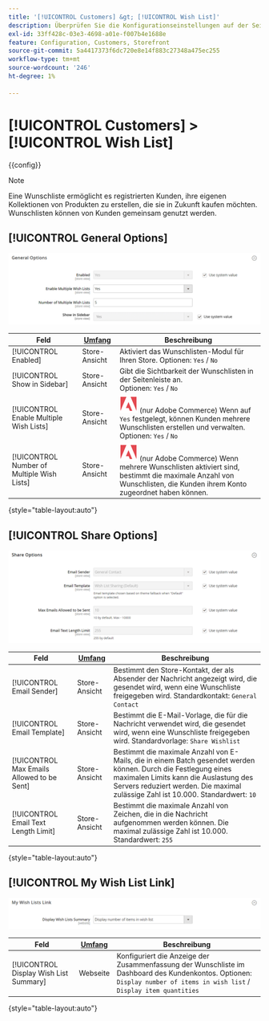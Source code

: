 ```yaml
---
title: '[!UICONTROL Customers] &gt; [!UICONTROL Wish List]'
description: Überprüfen Sie die Konfigurationseinstellungen auf der Seite [!UICONTROL Customers] &gt; [!UICONTROL Wish List] des Commerce-Administrators.
exl-id: 33ff428c-03e3-4698-a01e-f007b4e1688e
feature: Configuration, Customers, Storefront
source-git-commit: 5a4417373f6dc720e8e14f883c27348a475ec255
workflow-type: tm+mt
source-wordcount: '246'
ht-degree: 1%

---
```


# [!UICONTROL Customers] > [!UICONTROL Wish List]

{{config}}

>[!NOTE]
>
>Eine Wunschliste ermöglicht es registrierten Kunden, ihre eigenen Kollektionen von Produkten zu erstellen, die sie in Zukunft kaufen möchten. Wunschlisten können von Kunden gemeinsam genutzt werden.

## [!UICONTROL General Options]

![Allgemeine Optionen](./assets/wishlist-general-options.png)<!-- zoom -->

<!--[General Options](https://experienceleague.adobe.com/en/docs/commerce-admin/stores-sales/shopper-tools/wish-lists/wishlist-configuration) -->

| Feld | [Umfang](../../getting-started/websites-stores-views.md#scope-settings) | Beschreibung |
|--- |--- |--- |
| [!UICONTROL Enabled] | Store-Ansicht | Aktiviert das Wunschlisten-Modul für Ihren Store. Optionen: `Yes` / `No` |
| [!UICONTROL Show in Sidebar] | Store-Ansicht | Gibt die Sichtbarkeit der Wunschlisten in der Seitenleiste an. <br/>Optionen: `Yes` / `No` |
| [!UICONTROL Enable Multiple Wish Lists] | Store-Ansicht | ![Adobe Commerce](../../assets/adobe-logo.svg) (nur Adobe Commerce) Wenn auf `Yes` festgelegt, können Kunden mehrere Wunschlisten erstellen und verwalten. Optionen: `Yes` / `No` |
| [!UICONTROL Number of Multiple Wish Lists] | Store-Ansicht | ![Adobe Commerce](../../assets/adobe-logo.svg) (nur Adobe Commerce) Wenn mehrere Wunschlisten aktiviert sind, bestimmt die maximale Anzahl von Wunschlisten, die Kunden ihrem Konto zugeordnet haben können. |

{style="table-layout:auto"}

## [!UICONTROL Share Options]

![Freigabeoptionen](./assets/wishlist-share-options.png)<!-- zoom -->

<!-- [Share Options](https://experienceleague.adobe.com/en/docs/commerce-admin/stores-sales/shopper-tools/wish-lists/wishlist-configuration) -->

| Feld | [Umfang](../../getting-started/websites-stores-views.md#scope-settings) | Beschreibung |
|--- |--- |--- |
| [!UICONTROL Email Sender] | Store-Ansicht | Bestimmt den Store-Kontakt, der als Absender der Nachricht angezeigt wird, die gesendet wird, wenn eine Wunschliste freigegeben wird. Standardkontakt: `General Contact` |
| [!UICONTROL Email Template] | Store-Ansicht | Bestimmt die E-Mail-Vorlage, die für die Nachricht verwendet wird, die gesendet wird, wenn eine Wunschliste freigegeben wird. Standardvorlage: `Share Wishlist` |
| [!UICONTROL Max Emails Allowed to be Sent] | Store-Ansicht | Bestimmt die maximale Anzahl von E-Mails, die in einem Batch gesendet werden können. Durch die Festlegung eines maximalen Limits kann die Auslastung des Servers reduziert werden. Die maximal zulässige Zahl ist 10.000. Standardwert: `10` |
| [!UICONTROL Email Text Length Limit] | Store-Ansicht | Bestimmt die maximale Anzahl von Zeichen, die in die Nachricht aufgenommen werden können. Die maximal zulässige Zahl ist 10.000. Standardwert: `255` |

{style="table-layout:auto"}

## [!UICONTROL My Wish List Link]

![Link zur Wunschliste](./assets/wishlist-my-wishlist-link.png)<!-- zoom -->

<!--[My Wish List Link](https://experienceleague.adobe.com/en/docs/commerce-admin/stores-sales/shopper-tools/wish-lists/wishlist-configuration) -->

| Feld | [Umfang](../../getting-started/websites-stores-views.md#scope-settings) | Beschreibung |
|--- |--- |--- |
| [!UICONTROL Display Wish List Summary] | Webseite | Konfiguriert die Anzeige der Zusammenfassung der Wunschliste im Dashboard des Kundenkontos. Optionen: `Display number of items in wish list` / `Display item quantities` |

{style="table-layout:auto"}
